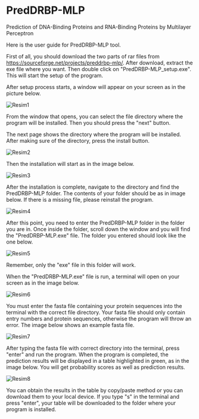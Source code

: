 # PredDRBP-MLP
Prediction of DNA-Binding Proteins and RNA-Binding Proteins by Multilayer Perceptron

Here is the user guide for PredDRBP-MLP tool.

First of all, you should download the two parts of rar files from https://sourceforge.net/projects/preddrbp-mlp/. After download, extract the exe file where you want. Then double click on "PredDRBP-MLP_setup.exe". This will start the setup of the program.

After setup process starts, a window will appear
on your screen as in the picture below.

![Resim1](https://github.com/ozgurcanarican/PredDRBP-MLP/assets/56658730/c70afaab-cf1b-43aa-ba0b-f02cba7d1b02)

From the window that opens, you can select the file directory where the program will be installed. Then you should press the "next" button.

The next page shows the directory where the program will be installed. After making sure of the directory, press the install button.

![Resim2](https://github.com/ozgurcanarican/PredDRBP-MLP/assets/56658730/fa38652f-e61a-4ece-8b90-85591b4ea308)

Then the installation will start as in the image below.

![Resim3](https://github.com/ozgurcanarican/PredDRBP-MLP/assets/56658730/fd8e40d1-b0cb-4b6c-a92a-0ec509fe758e)

After the installation is complete, navigate to the directory and find the PredDRBP-MLP folder. The contents of your folder should be as in image below. If there is a missing file, please reinstall the program.

![Resim4](https://github.com/ozgurcanarican/PredDRBP-MLP/assets/56658730/ecd4391d-d578-4ef8-bb53-73d6607933ee)

After this point, you need to enter the PredDRBP-MLP folder in the folder you are in. Once inside the folder, scroll down the window and you will find the "PredDRBP-MLP.exe" file. The folder you entered should look like the one below.

![Resim5](https://github.com/ozgurcanarican/PredDRBP-MLP/assets/56658730/d6616e90-ab5b-4d1e-b07b-3120861b37e9)

Remember, only the "exe" file in this folder will work.

When the "PredDRBP-MLP.exe" file is run, a terminal will open on your screen as in the image below.

![Resim6](https://github.com/ozgurcanarican/PredDRBP-MLP/assets/56658730/50a739d5-a43f-4c8f-a3ee-8e63e61611d3)

You must enter the fasta file containing your protein sequences into the terminal with the correct file directory. Your fasta file should only contain entry numbers and protein sequences, otherwise the program will throw an error. The image below shows an example fasta file.

![Resim7](https://github.com/ozgurcanarican/PredDRBP-MLP/assets/56658730/320958b7-9d95-44ce-8272-d5e18bd6d636)

After typing the fasta file with correct directory into the terminal, press "enter" and run the program. When the program is completed, the prediction results will be displayed in a table highlighted in green, as in the image below. You will get probability scores as well as prediction results.

![Resim8](https://github.com/ozgurcanarican/PredDRBP-MLP/assets/56658730/354a498b-f6ba-4415-acd2-7cc521200797)

You can obtain the results in the table by copy/paste method or you can download them to your local device. If you type "s" in the terminal and press "enter", your table will be downloaded to the folder where your program is installed.
